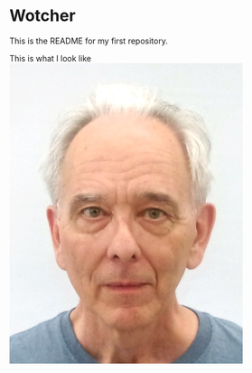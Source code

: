 # Wotcher
This is the README for my first repository.

This is what I look like ![headshot](https://github.com/nigeltc/Wotcher/blob/nigeltc-patch-1/8a7df5e6-619e-.jpg)
